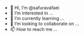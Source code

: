 - 👋 Hi, I’m @safuravafaei
- 👀 I’m interested in ...
- 🌱 I’m currently learning ...
- 💞️ I’m looking to collaborate on ...
- 📫 How to reach me ...

<!---
safuravafaei/safuravafaei is a ✨ special ✨ repository because its `README.md` (this file) appears on your GitHub profile.
You can click the Preview link to take a look at your changes.
--->
